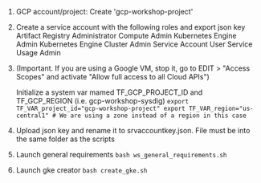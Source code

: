 1. GCP account/project: Create 'gcp-workshop-project'

2. Create a service account with the following roles and export json key
    Artifact Registry Administrator
    Compute Admin
    Kubernetes Engine Admin
    Kubernetes Engine Cluster Admin
    Service Account User
    Service Usage Admin

3. (Important. If you are using a Google VM, stop it, go to EDIT > "Access Scopes" and activate "Allow full access to all Cloud APIs")

    Initialize a system var mamed TF_GCP_PROJECT_ID and TF_GCP_REGION (i.e. gcp-workshop-sysdig)
    ``
    export TF_VAR_project_id="gcp-workshop-project"
    export TF_VAR_region="us-central1" # We are using a zone instead of a region in this case
    ``

4. Upload json key and rename it to srvaccountkey.json. File must be into the same folder as the scripts

5. Launch general requirements
    ``
    bash ws_general_requirements.sh
    ``

6. Launch gke creator
    ``
    bash create_gke.sh
    ``
